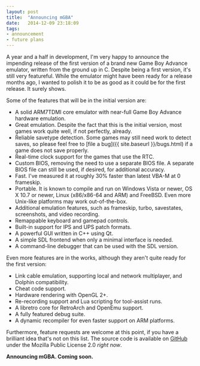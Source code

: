 ```yaml
---
layout: post
title:  "Announcing mGBA"
date:   2014-12-09 23:18:09
tags:
- announcement
- future plans
---
```

A year and a half in development, I'm very happy to announce the impending release of the first version of a brand new Game Boy Advance emulator, written from the ground up in C. Despite being a first version, it's still very featureful. While the emulator might have been ready for a release months ago, I wanted to polish it to be as good as it could be for the first release. It surely shows.

Some of the features that will be in the initial version are:

* A solid ARM7TDMI core emulator with near-full Game Boy Advance hardware emulation.
* Great emulation. Despite the fact that this is the initial version, most games work quite well, if not perfectly, already.
* Reliable savetype detection. Some games may still need work to detect saves, so please feel free to [file a bug]({{ site.baseurl }}/bugs.html) if a game does not save properly.
* Real-time clock support for the games that use the RTC.
* Custom BIOS, removing the need to use a separate BIOS file. A separate BIOS file can still be used, if desired, for additional accuracy.
* Fast. I've measured it at roughly 30% faster than latest VBA-M at 0 frameskip.
* Portable. It is known to compile and run on Windows Vista or newer, OS X 10.7 or newer, Linux (x86/x86-64 and ARM) and FreeBSD. Even more Unix-like platforms may work out-of-the-box.
* Additional emulation features, such as frameskip, turbo, savestates, screenshots, and video recording.
* Remappable keyboard and gamepad controls.
* Built-in support for IPS and UPS patch formats.
* A powerful GUI written in C++ using Qt.
* A simple SDL frontend when only a minimal interface is needed.
* A command-line debugger that can be used with the SDL version.

Even more features are in the works, although they aren't quite ready for the first version:

* Link cable emulation, supporting local and network multiplayer, and Dolphin compatibility.
* Cheat code support.
* Hardware rendering with OpenGL 2+.
* Re-recording support and Lua scripting for tool-assist runs.
* A libretro core for RetroArch and OpenEmu support.
* A fully featured debug suite.
* A dynamic recompiler for even faster support on ARM platforms.

Furthermore, feature requests are welcome at this point, if you have a brilliant idea that's not on this list. The source code is available on [GitHub](https://github.com/mgba-emu/mgba/) under the Mozilla Public License 2.0 *right now*.

**Announcing mGBA. Coming soon.**
